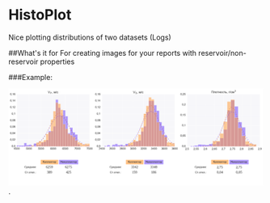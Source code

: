 # HistoPlot
Nice plotting distributions of two datasets (Logs)


##What's it for
For creating images for your reports with reservoir/non-reservoir properties 

###Example:

![Example](fig1.png).
